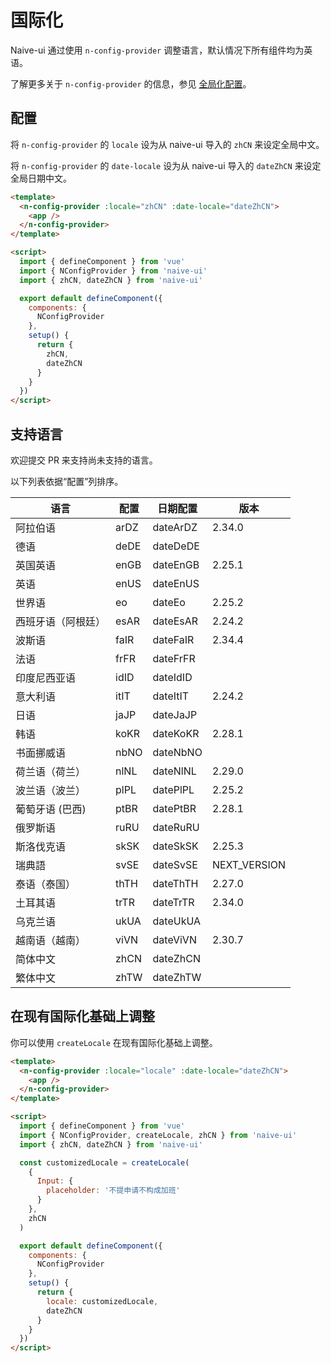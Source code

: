 <!--anchor:on-->

# 国际化

Naive-ui 通过使用 `n-config-provider` 调整语言，默认情况下所有组件均为英语。

了解更多关于 `n-config-provider` 的信息，参见 [全局化配置](../components/config-provider)。

## 配置

将 `n-config-provider` 的 `locale` 设为从 naive-ui 导入的 `zhCN` 来设定全局中文。

将 `n-config-provider` 的 `date-locale` 设为从 naive-ui 导入的 `dateZhCN` 来设定全局日期中文。

```html
<template>
  <n-config-provider :locale="zhCN" :date-locale="dateZhCN">
    <app />
  </n-config-provider>
</template>

<script>
  import { defineComponent } from 'vue'
  import { NConfigProvider } from 'naive-ui'
  import { zhCN, dateZhCN } from 'naive-ui'

  export default defineComponent({
    components: {
      NConfigProvider
    },
    setup() {
      return {
        zhCN,
        dateZhCN
      }
    }
  })
</script>
```

## 支持语言

欢迎提交 PR 来支持尚未支持的语言。

以下列表依据“配置”列排序。

| 语言               | 配置 | 日期配置 | 版本         |
| ------------------ | ---- | -------- | ------------ |
| 阿拉伯语           | arDZ | dateArDZ | 2.34.0       |
| 德语               | deDE | dateDeDE |              |
| 英国英语           | enGB | dateEnGB | 2.25.1       |
| 英语               | enUS | dateEnUS |              |
| 世界语             | eo   | dateEo   | 2.25.2       |
| 西班牙语（阿根廷） | esAR | dateEsAR | 2.24.2       |
| 波斯语             | faIR | dateFaIR | 2.34.4       |
| 法语               | frFR | dateFrFR |              |
| 印度尼西亚语       | idID | dateIdID |              |
| 意大利语           | itIT | dateItIT | 2.24.2       |
| 日语               | jaJP | dateJaJP |              |
| 韩语               | koKR | dateKoKR | 2.28.1       |
| 书面挪威语         | nbNO | dateNbNO |              |
| 荷兰语（荷兰）     | nlNL | dateNlNL | 2.29.0       |
| 波兰语（波兰）     | plPL | datePlPL | 2.25.2       |
| 葡萄牙语 (巴西)    | ptBR | datePtBR | 2.28.1       |
| 俄罗斯语           | ruRU | dateRuRU |              |
| 斯洛伐克语         | skSK | dateSkSK | 2.25.3       |
| 瑞典語             | svSE | dateSvSE | NEXT_VERSION |
| 泰语（泰国）       | thTH | dateThTH | 2.27.0       |
| 土耳其语           | trTR | dateTrTR | 2.34.0       |
| 乌克兰语           | ukUA | dateUkUA |              |
| 越南语（越南）     | viVN | dateViVN | 2.30.7       |
| 简体中文           | zhCN | dateZhCN |              |
| 繁体中文           | zhTW | dateZhTW |              |

## 在现有国际化基础上调整

你可以使用 `createLocale` 在现有国际化基础上调整。

```html
<template>
  <n-config-provider :locale="locale" :date-locale="dateZhCN">
    <app />
  </n-config-provider>
</template>

<script>
  import { defineComponent } from 'vue'
  import { NConfigProvider, createLocale, zhCN } from 'naive-ui'
  import { zhCN, dateZhCN } from 'naive-ui'

  const customizedLocale = createLocale(
    {
      Input: {
        placeholder: '不提申请不构成加班'
      }
    },
    zhCN
  )

  export default defineComponent({
    components: {
      NConfigProvider
    },
    setup() {
      return {
        locale: customizedLocale,
        dateZhCN
      }
    }
  })
</script>
```
